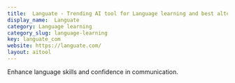 ```yaml
---
title:  Languate - Trending AI tool for Language learning and best alternatives
display_name:  Languate
category: Language learning
category_slug: language-learning
key: languate_com
website: https://languate.com/
layout: aitool
---
```


Enhance language skills and confidence in communication.
